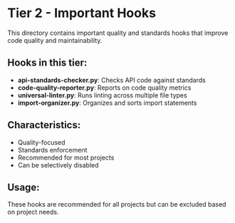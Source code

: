 # Tier 2 - Important Hooks

This directory contains important quality and standards hooks that improve code quality and maintainability.

## Hooks in this tier:
- **api-standards-checker.py**: Checks API code against standards
- **code-quality-reporter.py**: Reports on code quality metrics
- **universal-linter.py**: Runs linting across multiple file types
- **import-organizer.py**: Organizes and sorts import statements

## Characteristics:
- Quality-focused
- Standards enforcement
- Recommended for most projects
- Can be selectively disabled

## Usage:
These hooks are recommended for all projects but can be excluded based on project needs.